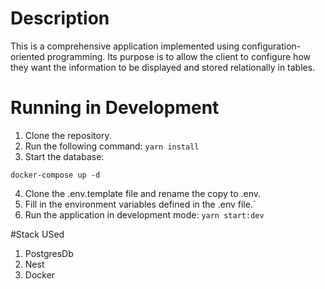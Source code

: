 
# Description
This is a comprehensive application implemented using configuration-oriented programming. Its purpose is to allow the client to configure how they want the information to be displayed and stored relationally in tables.



#  Running in Development

1. Clone the repository.
2. Run the following command:
 ```yarn install```
3. Start the database:

```
docker-compose up -d

```
4. Clone the .env.template file and rename the copy to .env.
5. Fill in the environment variables defined in the .env file.`
6. Run the application in development mode:
 ```yarn start:dev```

#Stack USed
1. PostgresDb
2. Nest 
3. Docker 